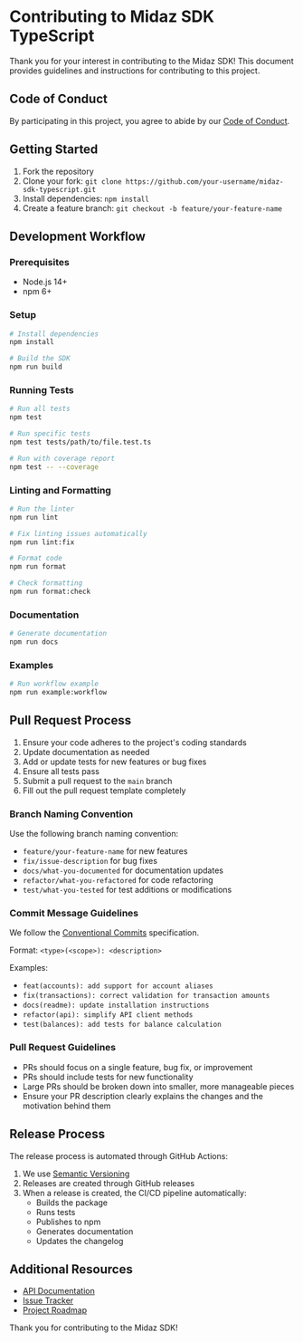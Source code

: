 # Contributing to Midaz SDK TypeScript

Thank you for your interest in contributing to the Midaz SDK! This document provides guidelines and instructions for contributing to this project.

## Code of Conduct

By participating in this project, you agree to abide by our [Code of Conduct](CODE_OF_CONDUCT.md).

## Getting Started

1. Fork the repository
2. Clone your fork: `git clone https://github.com/your-username/midaz-sdk-typescript.git`
3. Install dependencies: `npm install`
4. Create a feature branch: `git checkout -b feature/your-feature-name`

## Development Workflow

### Prerequisites

- Node.js 14+
- npm 6+

### Setup

```bash
# Install dependencies
npm install

# Build the SDK
npm run build
```

### Running Tests

```bash
# Run all tests
npm test

# Run specific tests
npm test tests/path/to/file.test.ts

# Run with coverage report
npm test -- --coverage
```

### Linting and Formatting

```bash
# Run the linter
npm run lint

# Fix linting issues automatically
npm run lint:fix

# Format code
npm run format

# Check formatting
npm run format:check
```

### Documentation

```bash
# Generate documentation
npm run docs
```

### Examples

```bash
# Run workflow example
npm run example:workflow
```

## Pull Request Process

1. Ensure your code adheres to the project's coding standards
2. Update documentation as needed
3. Add or update tests for new features or bug fixes
4. Ensure all tests pass
5. Submit a pull request to the `main` branch
6. Fill out the pull request template completely

### Branch Naming Convention

Use the following branch naming convention:
- `feature/your-feature-name` for new features
- `fix/issue-description` for bug fixes
- `docs/what-you-documented` for documentation updates
- `refactor/what-you-refactored` for code refactoring
- `test/what-you-tested` for test additions or modifications

### Commit Message Guidelines

We follow the [Conventional Commits](https://www.conventionalcommits.org/) specification.

Format: `<type>(<scope>): <description>`

Examples:
- `feat(accounts): add support for account aliases`
- `fix(transactions): correct validation for transaction amounts`
- `docs(readme): update installation instructions`
- `refactor(api): simplify API client methods`
- `test(balances): add tests for balance calculation`

### Pull Request Guidelines

- PRs should focus on a single feature, bug fix, or improvement
- PRs should include tests for new functionality
- Large PRs should be broken down into smaller, more manageable pieces
- Ensure your PR description clearly explains the changes and the motivation behind them

## Release Process

The release process is automated through GitHub Actions:

1. We use [Semantic Versioning](https://semver.org/)
2. Releases are created through GitHub releases
3. When a release is created, the CI/CD pipeline automatically:
   - Builds the package
   - Runs tests
   - Publishes to npm
   - Generates documentation
   - Updates the changelog

## Additional Resources

- [API Documentation](https://docs.lerian.studio)
- [Issue Tracker](https://github.com/lerianstudio/midaz-sdk-typescript/issues)
- [Project Roadmap](https://github.com/lerianstudio/midaz-sdk-typescript/projects)

Thank you for contributing to the Midaz SDK!